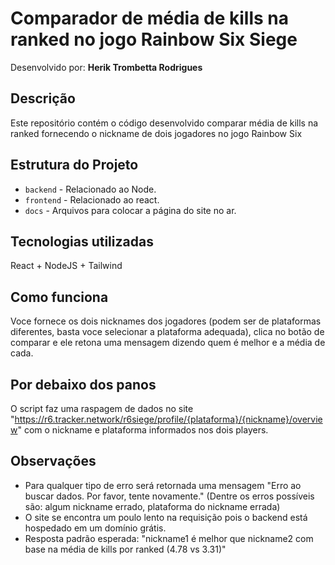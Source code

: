 # Comparador de média de kills na ranked no jogo Rainbow Six Siege

Desenvolvido por: **Herik Trombetta Rodrigues**

## Descrição
Este repositório contém o código desenvolvido comparar média de kills na ranked fornecendo o nickname de dois jogadores no jogo Rainbow Six

## Estrutura do Projeto
- `backend` - Relacionado ao Node.
- `frontend` - Relacionado ao react.
- `docs` - Arquivos para colocar a página do site no ar.

## Tecnologias utilizadas
React + NodeJS + Tailwind

## Como funciona
Voce fornece os dois nicknames dos jogadores (podem ser de plataformas diferentes, basta voce selecionar a plataforma adequada), clica no botão de comparar e ele retona uma mensagem dizendo quem é melhor e a média de cada.

## Por debaixo dos panos
O script faz uma raspagem de dados no site "https://r6.tracker.network/r6siege/profile/{plataforma}/{nickname}/overview" com o nickname e plataforma informados nos dois players.

## Observações
- Para qualquer tipo de erro será retornada uma mensagem "Erro ao buscar dados. Por favor, tente novamente." (Dentre os erros possíveis são: algum nickname errado, plataforma do nickname errada)
- O site se encontra um poulo lento na requisição pois o backend está hospedado em um domínio grátis.
- Resposta padrão esperada: "nickname1 é melhor que nickname2 com base na média de kills por ranked (4.78 vs 3.31)"

